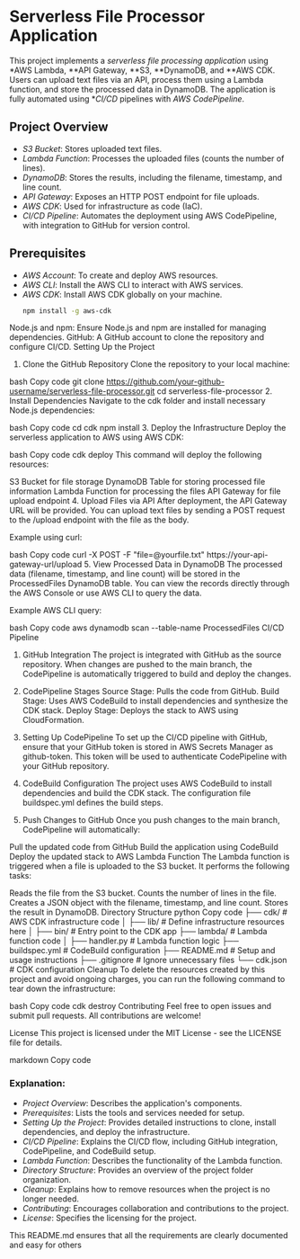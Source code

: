 # Serverless File Processor Application

This project implements a *serverless file processing application* using *AWS Lambda, **API Gateway, **S3, **DynamoDB, and **AWS CDK. Users can upload text files via an API, process them using a Lambda function, and store the processed data in DynamoDB. The application is fully automated using **CI/CD* pipelines with *AWS CodePipeline*.

## Project Overview

- *S3 Bucket*: Stores uploaded text files.
- *Lambda Function*: Processes the uploaded files (counts the number of lines).
- *DynamoDB*: Stores the results, including the filename, timestamp, and line count.
- *API Gateway*: Exposes an HTTP POST endpoint for file uploads.
- *AWS CDK*: Used for infrastructure as code (IaC).
- *CI/CD Pipeline*: Automates the deployment using AWS CodePipeline, with integration to GitHub for version control.

## Prerequisites

- *AWS Account*: To create and deploy AWS resources.
- *AWS CLI*: Install the AWS CLI to interact with AWS services.
- *AWS CDK*: Install AWS CDK globally on your machine.
  ```bash
  npm install -g aws-cdk
Node.js and npm: Ensure Node.js and npm are installed for managing dependencies.
GitHub: A GitHub account to clone the repository and configure CI/CD.
Setting Up the Project
1. Clone the GitHub Repository
Clone the repository to your local machine:

bash
Copy code
git clone https://github.com/your-github-username/serverless-file-processor.git
cd serverless-file-processor
2. Install Dependencies
Navigate to the cdk folder and install necessary Node.js dependencies:

bash
Copy code
cd cdk
npm install
3. Deploy the Infrastructure
Deploy the serverless application to AWS using AWS CDK:

bash
Copy code
cdk deploy
This command will deploy the following resources:

S3 Bucket for file storage
DynamoDB Table for storing processed file information
Lambda Function for processing the files
API Gateway for file upload endpoint
4. Upload Files via API
After deployment, the API Gateway URL will be provided. You can upload text files by sending a POST request to the /upload endpoint with the file as the body.

Example using curl:

bash
Copy code
curl -X POST -F "file=@yourfile.txt" https://your-api-gateway-url/upload
5. View Processed Data in DynamoDB
The processed data (filename, timestamp, and line count) will be stored in the ProcessedFiles DynamoDB table. You can view the records directly through the AWS Console or use AWS CLI to query the data.

Example AWS CLI query:

bash
Copy code
aws dynamodb scan --table-name ProcessedFiles
CI/CD Pipeline
1. GitHub Integration
The project is integrated with GitHub as the source repository. When changes are pushed to the main branch, the CodePipeline is automatically triggered to build and deploy the changes.

2. CodePipeline Stages
Source Stage: Pulls the code from GitHub.
Build Stage: Uses AWS CodeBuild to install dependencies and synthesize the CDK stack.
Deploy Stage: Deploys the stack to AWS using CloudFormation.
3. Setting Up CodePipeline
To set up the CI/CD pipeline with GitHub, ensure that your GitHub token is stored in AWS Secrets Manager as github-token. This token will be used to authenticate CodePipeline with your GitHub repository.

4. CodeBuild Configuration
The project uses AWS CodeBuild to install dependencies and build the CDK stack. The configuration file buildspec.yml defines the build steps.

5. Push Changes to GitHub
Once you push changes to the main branch, CodePipeline will automatically:

Pull the updated code from GitHub
Build the application using CodeBuild
Deploy the updated stack to AWS
Lambda Function
The Lambda function is triggered when a file is uploaded to the S3 bucket. It performs the following tasks:

Reads the file from the S3 bucket.
Counts the number of lines in the file.
Creates a JSON object with the filename, timestamp, and line count.
Stores the result in DynamoDB.
Directory Structure
python
Copy code
├── cdk/                   # AWS CDK infrastructure code
│   ├── lib/                # Define infrastructure resources here
│   ├── bin/                # Entry point to the CDK app
├── lambda/                # Lambda function code
│   ├── handler.py          # Lambda function logic
├── buildspec.yml           # CodeBuild configuration
├── README.md               # Setup and usage instructions
├── .gitignore              # Ignore unnecessary files
└── cdk.json                # CDK configuration
Cleanup
To delete the resources created by this project and avoid ongoing charges, you can run the following command to tear down the infrastructure:

bash
Copy code
cdk destroy
Contributing
Feel free to open issues and submit pull requests. All contributions are welcome!

License
This project is licensed under the MIT License - see the LICENSE file for details.

markdown
Copy code

### Explanation:

- *Project Overview*: Describes the application's components.
- *Prerequisites*: Lists the tools and services needed for setup.
- *Setting Up the Project*: Provides detailed instructions to clone, install dependencies, and deploy the infrastructure.
- *CI/CD Pipeline*: Explains the CI/CD flow, including GitHub integration, CodePipeline, and CodeBuild setup.
- *Lambda Function*: Describes the functionality of the Lambda function.
- *Directory Structure*: Provides an overview of the project folder organization.
- *Cleanup*: Explains how to remove resources when the project is no longer needed.
- *Contributing*: Encourages collaboration and contributions to the project.
- *License*: Specifies the licensing for the project.

This README.md ensures that all the requirements are clearly documented and easy for others

